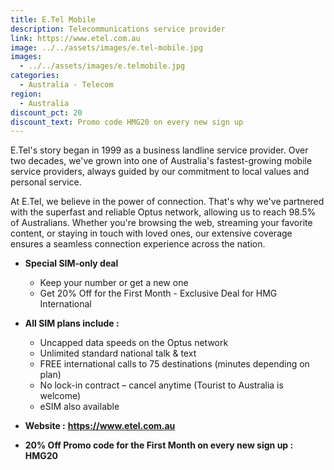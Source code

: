 ```yaml
---
title: E.Tel Mobile
description: Telecommunications service provider
link: https://www.etel.com.au
image: ../../assets/images/e.tel-mobile.jpg
images:
  - ../../assets/images/e.telmobile.jpg
categories:
  - Australia - Telecom
region:
  - Australia
discount_pct: 20
discount_text: Promo code HMG20 on every new sign up
---
```


E.Tel's story began in 1999 as a business landline service provider. Over two decades, we've grown into one of Australia's fastest-growing mobile service providers, always guided by our commitment to local values and personal service.

At E.Tel, we believe in the power of connection. That's why we've partnered with the superfast and reliable Optus network, allowing us to reach 98.5% of Australians. Whether you're browsing the web, streaming your favorite content, or staying in touch with loved ones, our extensive coverage ensures a seamless connection experience across the nation.

- **Special SIM-only deal**

  - Keep your number or get a new one
  - Get 20% Off for the First Month - Exclusive Deal for HMG International

- **All SIM plans include :**

  - Uncapped data speeds on the Optus network
  - Unlimited standard national talk & text
  - FREE international calls to 75 destinations (minutes depending on plan)
  - No lock-in contract – cancel anytime (Tourist to Australia is welcome)
  - eSIM also available

- **Website :** **https://www.etel.com.au**
- **20% Off Promo code for the First Month on every new sign up :** **HMG20**
